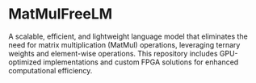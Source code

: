 # MatMulFreeLM
A scalable, efficient, and lightweight language model that eliminates the need for matrix multiplication (MatMul) operations, leveraging ternary weights and element-wise operations. This repository includes GPU-optimized implementations and custom FPGA solutions for enhanced computational efficiency.
